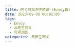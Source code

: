 ```yaml
---
title: 网关可观测性建设-(Envoy篇)
date: 2023-09-08 00:01:00
tags:
  - Envoy
  - 云原生网关
  - 可观测性
categories: 云原生网关
---
```


